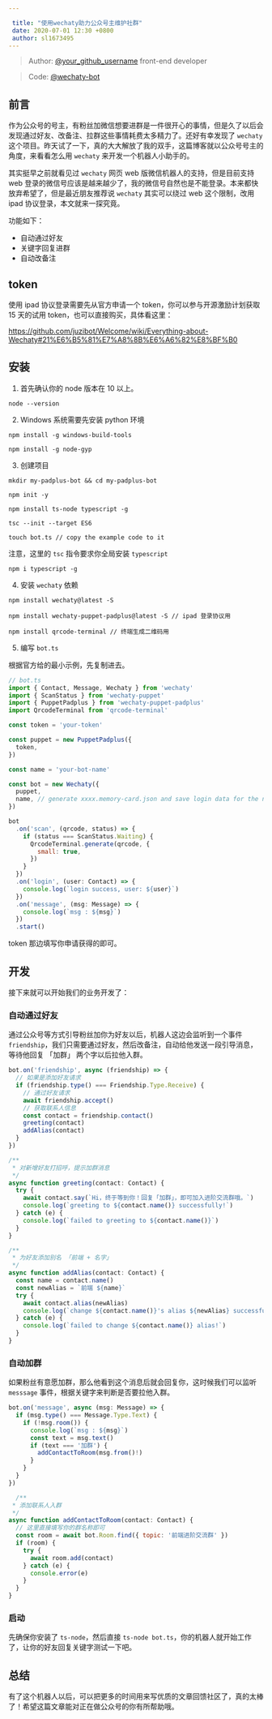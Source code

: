 ```yaml
---

 title: "使用wechaty助力公众号主维护社群"
 date: 2020-07-01 12:30 +0800
 author: sl1673495
---
```


<!-- markdownlint-disable -->

> Author: [@your_github_username](https://github.com/sl1673495) front-end developer

> Code: [@wechaty-bot](https://github.com/sl1673495/wechaty-bot)

## 前言

作为公众号的号主，有粉丝加微信想要进群是一件很开心的事情，但是久了以后会发现通过好友、改备注、拉群这些事情耗费太多精力了。还好有幸发现了 `wechaty` 这个项目。昨天试了一下，真的大大解放了我的双手，这篇博客就以公众号号主的角度，来看看怎么用 `wechaty` 来开发一个机器人小助手的。

其实挺早之前就看见过 `wechaty` 网页 web 版微信机器人的支持，但是目前支持 web 登录的微信号应该是越来越少了，我的微信号自然也是不能登录。本来都快放弃希望了，但是最近朋友推荐说 `wechaty` 其实可以绕过 web 这个限制，改用 ipad 协议登录，本文就来一探究竟。

功能如下：

- 自动通过好友
- 关键字回复进群
- 自动改备注

## token

使用 ipad 协议登录需要先从官方申请一个 token，你可以参与开源激励计划获取 15 天的试用 token，也可以直接购买，具体看这里：

https://github.com/juzibot/Welcome/wiki/Everything-about-Wechaty#21%E6%B5%81%E7%A8%8B%E6%A6%82%E8%BF%B0

## 安装

1. 首先确认你的 node 版本在 10 以上。

```
node --version
```

2. Windows 系统需要先安装 python 环境

```
npm install -g windows-build-tools

npm install -g node-gyp
```

3. 创建项目

```
mkdir my-padplus-bot && cd my-padplus-bot

npm init -y

npm install ts-node typescript -g

tsc --init --target ES6

touch bot.ts // copy the example code to it
```

注意，这里的 `tsc` 指令要求你全局安装 `typescript`

```
npm i typescript -g
```

4. 安装 `wechaty` 依赖

```
npm install wechaty@latest -S

npm install wechaty-puppet-padplus@latest -S // ipad 登录协议用

npm install qrcode-terminal // 终端生成二维码用
```

5. 编写 `bot.ts`

根据官方给的最小示例，先复制进去。

```js
// bot.ts
import { Contact, Message, Wechaty } from 'wechaty'
import { ScanStatus } from 'wechaty-puppet'
import { PuppetPadplus } from 'wechaty-puppet-padplus'
import QrcodeTerminal from 'qrcode-terminal'

const token = 'your-token'

const puppet = new PuppetPadplus({
  token,
})

const name = 'your-bot-name'

const bot = new Wechaty({
  puppet,
  name, // generate xxxx.memory-card.json and save login data for the next login
})

bot
  .on('scan', (qrcode, status) => {
    if (status === ScanStatus.Waiting) {
      QrcodeTerminal.generate(qrcode, {
        small: true,
      })
    }
  })
  .on('login', (user: Contact) => {
    console.log(`login success, user: ${user}`)
  })
  .on('message', (msg: Message) => {
    console.log(`msg : ${msg}`)
  })
  .start()
```

token 那边填写你申请获得的即可。

## 开发

接下来就可以开始我们的业务开发了：

### 自动通过好友

通过公众号等方式引导粉丝加你为好友以后，机器人这边会监听到一个事件 `friendship`，我们只需要通过好友，然后改备注，自动给他发送一段引导消息，等待他回复 「加群」 两个字以后拉他入群。

```js
bot.on('friendship', async (friendship) => {
  // 如果是添加好友请求
  if (friendship.type() === Friendship.Type.Receive) {
    // 通过好友请求
    await friendship.accept()
    // 获取联系人信息
    const contact = friendship.contact()
    greeting(contact)
    addAlias(contact)
  }
})

/**
 * 对新增好友打招呼，提示加群消息
 */
async function greeting(contact: Contact) {
  try {
    await contact.say(`Hi，终于等到你！回复「加群」，即可加入进阶交流群哦。`)
    console.log(`greeting to ${contact.name()} successfully!`)
  } catch (e) {
    console.log(`failed to greeting to ${contact.name()}`)
  }
}

/**
 * 为好友添加别名 「前端 + 名字」
 */
async function addAlias(contact: Contact) {
  const name = contact.name()
  const newAlias = `前端 ${name}`
  try {
    await contact.alias(newAlias)
    console.log(`change ${contact.name()}'s alias ${newAlias} successfully!`)
  } catch (e) {
    console.log(`failed to change ${contact.name()} alias!`)
  }
}
```

### 自动加群

如果粉丝有意愿加群，那么他看到这个消息后就会回复你，这时候我们可以监听 `messsage` 事件，根据关键字来判断是否要拉他入群。

```js
bot.on('message', async (msg: Message) => {
  if (msg.type() === Message.Type.Text) {
    if (!msg.room()) {
      console.log(`msg : ${msg}`)
      const text = msg.text()
      if (text === '加群') {
        addContactToRoom(msg.from()!)
      }
    }
  }
})

  /**
 * 添加联系人入群
 */
async function addContactToRoom(contact: Contact) {
  // 这里直接填写你的群名称即可
  const room = await bot.Room.find({ topic: '前端进阶交流群' })
  if (room) {
    try {
      await room.add(contact)
    } catch (e) {
      console.error(e)
    }
  }
}
```

### 启动

先确保你安装了 `ts-node`，然后直接 `ts-node bot.ts`，你的机器人就开始工作了，让你的好友回复关键字测试一下吧。

## 总结

有了这个机器人以后，可以把更多的时间用来写优质的文章回馈社区了，真的太棒了！希望这篇文章能对正在做公众号的你有所帮助哦。
